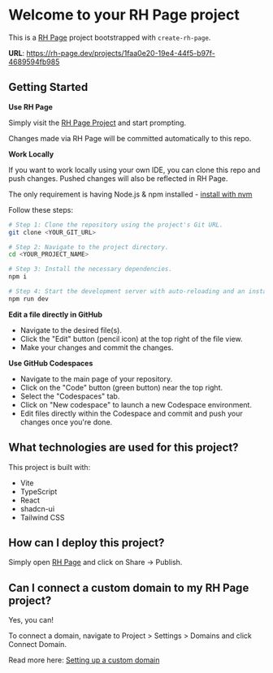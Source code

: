 # Welcome to your RH Page project

This is a [RH Page](https://rh-page.dev) project bootstrapped with `create-rh-page`.

**URL**: https://rh-page.dev/projects/1faa0e20-19e4-44f5-b97f-4689594fb985

## Getting Started

**Use RH Page**

Simply visit the [RH Page Project](https://rh-page.dev/projects/1faa0e20-19e4-44f5-b97f-4689594fb985) and start prompting.

Changes made via RH Page will be committed automatically to this repo.

**Work Locally**

If you want to work locally using your own IDE, you can clone this repo and push changes. Pushed changes will also be reflected in RH Page.

The only requirement is having Node.js & npm installed - [install with nvm](https://github.com/nvm-sh/nvm#installing-and-updating)

Follow these steps:

```sh
# Step 1: Clone the repository using the project's Git URL.
git clone <YOUR_GIT_URL>

# Step 2: Navigate to the project directory.
cd <YOUR_PROJECT_NAME>

# Step 3: Install the necessary dependencies.
npm i

# Step 4: Start the development server with auto-reloading and an instant preview.
npm run dev
```

**Edit a file directly in GitHub**

- Navigate to the desired file(s).
- Click the "Edit" button (pencil icon) at the top right of the file view.
- Make your changes and commit the changes.

**Use GitHub Codespaces**

- Navigate to the main page of your repository.
- Click on the "Code" button (green button) near the top right.
- Select the "Codespaces" tab.
- Click on "New codespace" to launch a new Codespace environment.
- Edit files directly within the Codespace and commit and push your changes once you're done.

## What technologies are used for this project?

This project is built with:

- Vite
- TypeScript
- React
- shadcn-ui
- Tailwind CSS

## How can I deploy this project?

Simply open [RH Page](https://rh-page.dev/projects/1faa0e20-19e4-44f5-b97f-4689594fb985) and click on Share -> Publish.

## Can I connect a custom domain to my RH Page project?

Yes, you can!

To connect a domain, navigate to Project > Settings > Domains and click Connect Domain.

Read more here: [Setting up a custom domain](https://docs.rh-page.dev/tips-tricks/custom-domain#step-by-step-guide)
